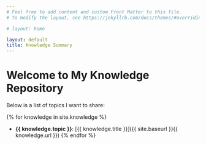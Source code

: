 ```yaml
---
# Feel free to add content and custom Front Matter to this file.
# To modify the layout, see https://jekyllrb.com/docs/themes/#overriding-theme-defaults

# layout: home

layout: default
title: Knowledge Summary
---
```


# Welcome to My Knowledge Repository

Below is a list of topics I want to share:

{% for knowledge in site.knowledge %}
- **{{ knowledge.topic }}**: [{{ knowledge.title }}]({{ site.baseurl }}{{ knowledge.url }})
{% endfor %}
